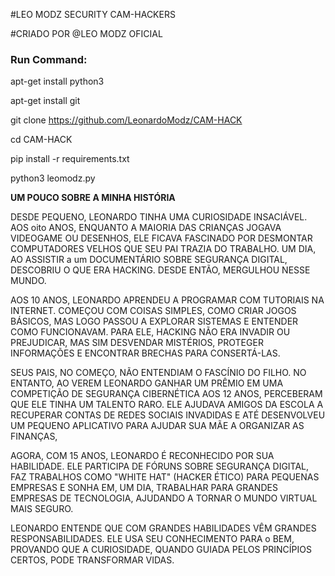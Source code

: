 #LEO MODZ SECURITY CAM-HACKERS

#CRIADO POR @LEO MODZ OFICIAL

<h3> Run Command: </h3>

 apt-get install python3

 apt-get install git

git clone https://github.com/LeonardoModz/CAM-HACK

 cd CAM-HACK

 pip install -r requirements.txt

python3 leomodz.py



**UM POUCO SOBRE A MINHA HISTÓRIA**  

DESDE PEQUENO, LEONARDO TINHA UMA CURIOSIDADE INSACIÁVEL. AOS oito ANOS, ENQUANTO A MAIORIA DAS CRIANÇAS JOGAVA VIDEOGAME OU  DESENHOS, ELE FICAVA FASCINADO POR DESMONTAR COMPUTADORES VELHOS QUE SEU PAI TRAZIA DO TRABALHO. UM DIA, AO ASSISTIR a um DOCUMENTÁRIO SOBRE SEGURANÇA DIGITAL, DESCOBRIU O QUE ERA HACKING. DESDE ENTÃO, MERGULHOU NESSE MUNDO.  

AOS 10 ANOS, LEONARDO APRENDEU A PROGRAMAR COM TUTORIAIS NA INTERNET. COMEÇOU COM COISAS SIMPLES, COMO CRIAR JOGOS BÁSICOS, MAS LOGO PASSOU A EXPLORAR SISTEMAS E ENTENDER COMO FUNCIONAVAM. PARA ELE, HACKING NÃO ERA INVADIR OU PREJUDICAR, MAS SIM DESVENDAR MISTÉRIOS, PROTEGER INFORMAÇÕES E ENCONTRAR BRECHAS PARA CONSERTÁ-LAS.  

SEUS PAIS, NO COMEÇO, NÃO ENTENDIAM O FASCÍNIO DO FILHO. NO ENTANTO, AO VEREM LEONARDO GANHAR UM PRÊMIO EM UMA COMPETIÇÃO DE SEGURANÇA CIBERNÉTICA AOS 12 ANOS, PERCEBERAM QUE ELE TINHA UM TALENTO RARO. ELE AJUDAVA AMIGOS DA ESCOLA A RECUPERAR CONTAS DE REDES SOCIAIS INVADIDAS E ATÉ DESENVOLVEU UM PEQUENO APLICATIVO PARA AJUDAR SUA MÃE A ORGANIZAR AS FINANÇAS,

AGORA, COM 15 ANOS, LEONARDO É RECONHECIDO POR SUA HABILIDADE. ELE PARTICIPA DE FÓRUNS SOBRE SEGURANÇA DIGITAL, FAZ TRABALHOS COMO "WHITE HAT" (HACKER ÉTICO) PARA PEQUENAS EMPRESAS E SONHA EM, UM DIA, TRABALHAR PARA GRANDES EMPRESAS DE TECNOLOGIA, AJUDANDO A TORNAR O MUNDO VIRTUAL MAIS SEGURO.  


LEONARDO ENTENDE QUE COM GRANDES HABILIDADES VÊM GRANDES RESPONSABILIDADES. ELE USA SEU CONHECIMENTO PARA o BEM, PROVANDO QUE A CURIOSIDADE, QUANDO GUIADA PELOS PRINCÍPIOS CERTOS, PODE TRANSFORMAR VIDAS.